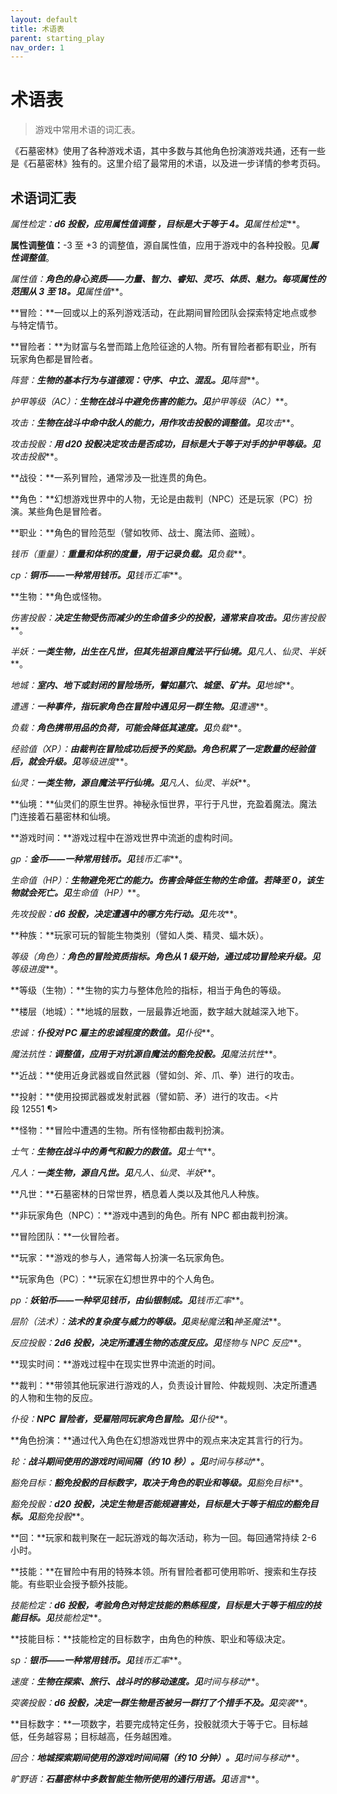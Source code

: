 ```yaml
---
layout: default
title: 术语表
parent: starting_play
nav_order: 1
---
```


# 术语表

> 游戏中常用术语的词汇表。

《石墓密林》使用了各种游戏术语，其中多数与其他角色扮演游戏共通，还有一些是《石墓密林》独有的。这里介绍了最常用的术语，以及进一步详情的参考页码。

## 术语词汇表

**属性检定：**d6 投骰，应用属性值调整 ，目标是大于等于 4。见***属性检定***。

**属性调整值：**-3 至 +3 的调整值，源自属性值，应用于游戏中的各种投骰。见***属性调整值***。

**属性值：**角色的身心资质——力量、智力、睿知、灵巧、体质、魅力。每项属性的范围从 3 至 18。见***属性值***。

**冒险：**一回或以上的系列游戏活动，在此期间冒险团队会探索特定地点或参与特定情节。

**冒险者：**为财富与名誉而踏上危险征途的人物。所有冒险者都有职业，所有玩家角色都是冒险者。

**阵营：**生物的基本行为与道德观：守序、中立、混乱。见***阵营***。

**护甲等级（AC）：**生物在战斗中避免伤害的能力。见***护甲等级（AC）***。

**攻击：**生物在战斗中命中敌人的能力，用作攻击投骰的调整值。见***攻击***。

**攻击投骰：**用 d20 投骰决定攻击是否成功，目标是大于等于对手的护甲等级。见***攻击投骰***。

**战役：**一系列冒险，通常涉及一批连贯的角色。

**角色：**幻想游戏世界中的人物，无论是由裁判（NPC）还是玩家（PC）扮演。某些角色是冒险者。

**职业：**角色的冒险范型（譬如牧师、战士、魔法师、盗贼）。

**钱币（重量）：**重量和体积的度量，用于记录负载。见***负载***。

**cp：**铜币——一种常用钱币。见***钱币汇率***。

**生物：**角色或怪物。

**伤害投骰：**决定生物受伤而减少的生命值多少的投骰，通常来自攻击。见***伤害投骰***。

**半妖：**一类生物，出生在凡世，但其先祖源自魔法平行仙境。见***凡人、仙灵、半妖***。

**地城：**室内、地下或封闭的冒险场所，譬如墓穴、城堡、矿井。见***地城***。

**遭遇：**一种事件，指玩家角色在冒险中遇见另一群生物。见***遭遇***。

**负载：**角色携带用品的负荷，可能会降低其速度。见***负载***。

**经验值（XP）：**由裁判在冒险成功后授予的奖励。角色积累了一定数量的经验值后，就会升级。见***等级进度***。

**仙灵：**一类生物，源自魔法平行仙境。见***凡人、仙灵、半妖***。

**仙境：**仙灵们的原生世界。神秘永恒世界，平行于凡世，充盈着魔法。魔法门连接着石墓密林和仙境。

**游戏时间：**游戏过程中在游戏世界中流逝的虚构时间。

**gp：**金币——一种常用钱币。见***钱币汇率***。

**生命值（HP）：**生物避免死亡的能力。伤害会降低生物的生命值。若降至 0，该生物就会死亡。见***生命值（HP）***。

**先攻投骰：**d6 投骰，决定遭遇中的哪方先行动。见***先攻***。

**种族：**玩家可玩的智能生物类别（譬如人类、精灵、蝠木妖）。

**等级（角色）：**角色的冒险资质指标。角色从 1 级开始，通过成功冒险来升级。见***等级进度***。

**等级（生物）：**生物的实力与整体危险的指标，相当于角色的等级。

**楼层（地城）：**地城的层数，一层最靠近地面，数字越大就越深入地下。

**忠诚：**仆役对 PC 雇主的忠诚程度的数值。见***仆役***。

**魔法抗性：**调整值，应用于对抗源自魔法的豁免投骰。见***魔法抗性***。

**近战：**使用近身武器或自然武器（譬如剑、斧、爪、拳）进行的攻击。

**投射：**使用投掷武器或发射武器（譬如箭、矛）进行的攻击。<片段 12551 ¶>

**怪物：**冒险中遭遇的生物。所有怪物都由裁判扮演。

**士气：**生物在战斗中的勇气和毅力的数值。见***士气***。

**凡人：**一类生物，源自凡世。见***凡人、仙灵、半妖***。

**凡世：**石墓密林的日常世界，栖息着人类以及其他凡人种族。

**非玩家角色（NPC）：**游戏中遇到的角色。所有 NPC 都由裁判扮演。

**冒险团队：**一伙冒险者。

**玩家：**游戏的参与人，通常每人扮演一名玩家角色。

**玩家角色（PC）：**玩家在幻想世界中的个人角色。

**pp：**妖铂币——一种罕见钱币，由仙银制成。见***钱币汇率***。

**层阶（法术）：**法术的复杂度与威力的等级。见***奥秘魔法***和***神圣魔法***。

**反应投骰：**2d6 投骰，决定所遭遇生物的态度反应。见***怪物与 NPC 反应***。

**现实时间：**游戏过程中在现实世界中流逝的时间。

**裁判：**带领其他玩家进行游戏的人，负责设计冒险、仲裁规则、决定所遭遇的人物和生物的反应。

**仆役：**NPC 冒险者，受雇陪同玩家角色冒险。见***仆役***。

**角色扮演：**通过代入角色在幻想游戏世界中的观点来决定其言行的行为。

**轮：**战斗期间使用的游戏时间间隔（约 10 秒）。见***时间与移动***。

**豁免目标：**豁免投骰的目标数字，取决于角色的职业和等级。见***豁免目标***。

**豁免投骰：**d20 投骰，决定生物是否能规避害处，目标是大于等于相应的豁免目标。见***豁免投骰***。

**回：**玩家和裁判聚在一起玩游戏的每次活动，称为一回。每回通常持续 2-6 小时。

**技能：**在冒险中有用的特殊本领。所有冒险者都可使用聆听、搜索和生存技能。有些职业会授予额外技能。

**技能检定：**d6 投骰，考验角色对特定技能的熟练程度，目标是大于等于相应的技能目标。见***技能检定***。

**技能目标：**技能检定的目标数字，由角色的种族、职业和等级决定。

**sp：**银币——一种常用钱币。见***钱币汇率***。

**速度：**生物在探索、旅行、战斗时的移动速度。见***时间与移动***。

**突袭投骰：**d6 投骰，决定一群生物是否被另一群打了个措手不及。见***突袭***。

**目标数字：**一项数字，若要完成特定任务，投骰就须大于等于它。目标越低，任务越容易；目标越高，任务越困难。

**回合：**地城探索期间使用的游戏时间间隔（约 10 分钟）。见***时间与移动***。

**旷野语：**石墓密林中多数智能生物所使用的通行用语。见***语言***。
